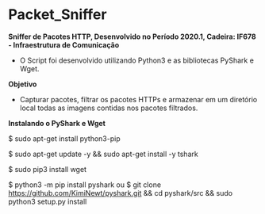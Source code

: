 # Packet_Sniffer
**Sniffer de Pacotes HTTP, Desenvolvido no Período 2020.1, Cadeira: IF678 - Infraestrutura de Comunicação**

- O Script foi desenvolvido utilizando Python3 e as bibliotecas PyShark e Wget.

**Objetivo**

- Capturar pacotes, filtrar os pacotes HTTPs e armazenar em um diretório local todas as imagens contidas nos pacotes filtrados.


**Instalando o PyShark e Wget**

$ sudo apt-get install python3-pip

$ sudo apt-get update -y && sudo apt-get install -y tshark

$ sudo pip3 install wget

$ python3 -m pip install pyshark
  ou
$ git clone https://github.com/KimiNewt/pyshark.git && cd pyshark/src && sudo python3 setup.py install
